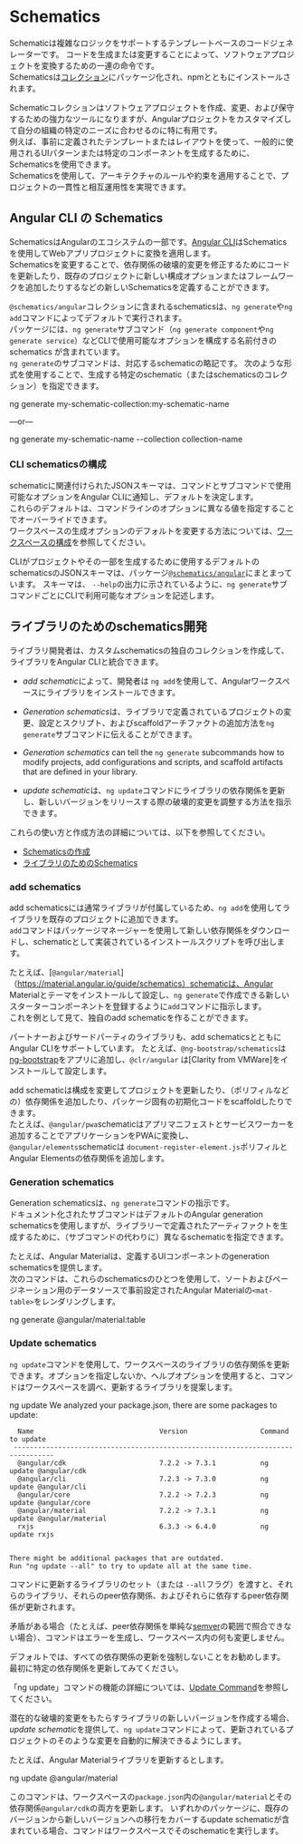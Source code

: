 # Schematics

Schematicは複雑なロジックをサポートするテンプレートベースのコードジェネレーターです。
コードを生成または変更することによって、ソフトウェアプロジェクトを変換するための一連の命令です。  
Schematicsは[コレクション](guide/glossary#collection)にパッケージ化され、npmとともにインストールされます。  

Schematicコレクションはソフトウェアプロジェクトを作成、変更、および保守するための強力なツールになりますが、Angularプロジェクトをカスタマイズして自分の組織の特定のニーズに合わせるのに特に有用です。  
例えば、事前に定義されたテンプレートまたはレイアウトを使って、一般的に使用されるUIパターンまたは特定のコンポーネントを生成するために、Schematicsを使用できます。  
Schematicsを使用して、アーキテクチャのルールや約束を適用することで、プロジェクトの一貫性と相互運用性を実現できます。  

## Angular CLI の Schematics

SchematicsはAngularのエコシステムの一部です。[Angular CLI](guide/glossary#cli)はSchematicsを使用してWebアプリプロジェクトに変換を適用します。  
Schematicsを変更することで、依存関係の破壊的変更を修正するためにコードを更新したり、既存のプロジェクトに新しい構成オプションまたはフレームワークを追加したりするなどの新しいSchematicsを定義することができます。  

`@schematics/angular`コレクションに含まれるschematicsは、`ng generate`や`ng add`コマンドによってデフォルトで実行されます。   
パッケージには、`ng generate`サブコマンド（`ng generate component`や`ng generate service`）などCLIで使用可能なオプションを構成する名前付きの schematics が含まれています。  
`ng generate`のサブコマンドは、対応するschematicの略記です。 次のような形式を使用することで、生成する特定のschematic（またはschematicsのコレクション）を指定できます。  

<code-example language="bash" linenums="false">
ng generate my-schematic-collection:my-schematic-name
</code-example>

&mdash;or&mdash;

<code-example language="bash" linenums="false">
ng generate my-schematic-name --collection collection-name
</code-example>

### CLI schematicsの構成

schematicに関連付けられたJSONスキーマは、コマンドとサブコマンドで使用可能なオプションをAngular CLIに通知し、デフォルトを決定します。  
これらのデフォルトは、コマンドラインのオプションに異なる値を指定することでオーバーライドできます。  
ワークスペースの生成オプションのデフォルトを変更する方法については、[ワークスペースの構成](guide/workspace-config)を参照してください。  

CLIがプロジェクトやその一部を生成するために使用するデフォルトのschematicsのJSONスキーマは、パッケージ[`@schematics/angular`](https://raw.githubusercontent.com/angular/angular-cli/v7.0.0/packages/schematics/angular/application/schema.json)にまとまっています。
スキーマは、 `--help`の出力に示されているように、`ng generate`サブコマンドごとにCLIで利用可能なオプションを記述します。

## ライブラリのためのschematics開発

ライブラリ開発者は、カスタムschematicsの独自のコレクションを作成して、ライブラリをAngular CLIと統合できます。

* *add schematic*によって、開発者は `ng add`を使用して、Angularワークスペースにライブラリをインストールできます。

* *Generation schematics*は、ライブラリで定義されているプロジェクトの変更、設定とスクリプト、およびscaffoldアーチファクトの追加方法を`ng generate`サブコマンドに伝えることができます。
* *Generation schematics* can tell the `ng generate` subcommands how to modify projects, add configurations and scripts, and scaffold  artifacts that are defined in your library.

* *update schematic*は、`ng update`コマンドにライブラリの依存関係を更新し、新しいバージョンをリリースする際の破壊的変更を調整する方法を指示できます。

これらの使い方と作成方法の詳細については、以下を参照してください。
* [Schematicsの作成](guide/schematics-authoring)
* [ライブラリのためのSchematics](guide/schematics-for-libraries)

### add schematics

add schematicsには通常ライブラリが付属しているため、`ng add`を使用してライブラリを既存のプロジェクトに追加できます。  
`add`コマンドはパッケージマネージャーを使用して新しい依存関係をダウンロードし、schematicとして実装されているインストールスクリプトを呼び出します。

たとえば、[`@angular/material`]（https://material.angular.io/guide/schematics）schematicは、Angular Materialとテーマをインストールして設定し、`ng generate`で作成できる新しいスターターコンポーネントを登録するように`add`コマンドに指示します。  
これを例として見て、独自のadd schematicを作ることができます。

パートナーおよびサードパーティのライブラリも、add schematicsとともにAngular CLIをサポートしています。
たとえば、`@ng-bootstrap/schematics`は[ng-bootstrap](https://ng-bootstrap.github.io/)をアプリに追加し、`@clr/angular` は[Clarity from VMWare]をインストールして設定します。

add schematicは構成を変更してプロジェクトを更新したり、（ポリフィルなどの）依存関係を追加したり、パッケージ固有の初期化コードをscaffoldしたりできます。  
たとえば、`@angular/pwa`schematicはアプリマニフェストとサービスワーカーを追加することでアプリケーションをPWAに変換し、`@angular/elements`schematicは `document-register-element.js`ポリフィルとAngular Elementsの依存関係を追加します。

### Generation schematics

Generation schematicsは、`ng generate`コマンドの指示です。  
ドキュメント化されたサブコマンドはデフォルトのAngular generation schematicsを使用しますが、ライブラリーで定義されたアーティファクトを生成するために、（サブコマンドの代わりに）異なるschematicを指定できます。

たとえば、Angular Materialは、定義するUIコンポーネントのgeneration schematicsを提供します。  
次のコマンドは、これらのschematicsのひとつを使用して、ソートおよびページネーション用のデータソースで事前設定されたAngular Materialの`<mat-table>`をレンダリングします。

<code-example language="bash" linenums="false">
ng generate @angular/material:table <component-name>
</code-example>

### Update schematics

`ng update`コマンドを使用して、ワークスペースのライブラリの依存関係を更新できます。オプションを指定しないか、ヘルプオプションを使用すると、コマンドはワークスペースを調べ、更新するライブラリを提案します。

<code-example language="bash" linenums="false">
ng update
    We analyzed your package.json, there are some packages to update:

      Name                               Version                  Command to update
     --------------------------------------------------------------------------------
      @angular/cdk                       7.2.2 -> 7.3.1           ng update @angular/cdk
      @angular/cli                       7.2.3 -> 7.3.0           ng update @angular/cli
      @angular/core                      7.2.2 -> 7.2.3           ng update @angular/core
      @angular/material                  7.2.2 -> 7.3.1           ng update @angular/material
      rxjs                               6.3.3 -> 6.4.0           ng update rxjs


    There might be additional packages that are outdated.
    Run "ng update --all" to try to update all at the same time.
</code-example>

コマンドに更新するライブラリのセット（または `--all`フラグ）を渡すと、それらのライブラリ、それらのpeer依存関係、およびそれらに依存するpeer依存関係が更新されます。

<div class="alert is-helpful">

矛盾がある場合（たとえば、peer依存関係を単純な[semver](https://semver.io/)の範囲で照合できない場合）、コマンドはエラーを生成し、ワークスペース内の何も変更しません。

デフォルトでは、すべての依存関係の更新を強制しないことをお勧めします。 最初に特定の依存関係を更新してみてください。

「ng update」コマンドの機能の詳細については、[Update Command](https://github.com/angular/angular-cli/blob/master/docs/specifications/update.md)を参照してください。

</div>

潜在的な破壊的変更をもたらすライブラリの新しいバージョンを作成する場合、*update schematic*を提供して、`ng update`コマンドによって、更新されているプロジェクトのそのような変更を自動的に解決できるようにします。

たとえば、Angular Materialライブラリを更新するとします。

<code-example language="bash" linenums="false">
ng update @angular/material
</code-example>

このコマンドは、ワークスペースの`package.json`内の`@angular/material`とその依存関係`@angular/cdk`の両方を更新します。
いずれかのパッケージに、既存のバージョンから新しいバージョンへの移行をカバーするupdate schematicが含まれている場合、コマンドはワークスペースでそのschematicを実行します。
